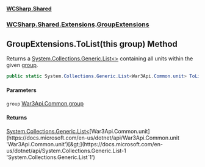 #### [WCSharp.Shared](index.md 'index')
### [WCSharp.Shared.Extensions](WCSharp.Shared.Extensions.md 'WCSharp.Shared.Extensions').[GroupExtensions](WCSharp.Shared.Extensions.GroupExtensions.md 'WCSharp.Shared.Extensions.GroupExtensions')

## GroupExtensions.ToList(this group) Method

Returns a [System.Collections.Generic.List&lt;&gt;](https://docs.microsoft.com/en-us/dotnet/api/System.Collections.Generic.List-1 'System.Collections.Generic.List`1') containing all units within the given [group](WCSharp.Shared.Extensions.GroupExtensions.ToList(thisWar3Api.Common.group).md#WCSharp.Shared.Extensions.GroupExtensions.ToList(thisWar3Api.Common.group).group 'WCSharp.Shared.Extensions.GroupExtensions.ToList(this War3Api.Common.group).group').

```csharp
public static System.Collections.Generic.List<War3Api.Common.unit> ToList(this War3Api.Common.group group);
```
#### Parameters

<a name='WCSharp.Shared.Extensions.GroupExtensions.ToList(thisWar3Api.Common.group).group'></a>

`group` [War3Api.Common.group](https://docs.microsoft.com/en-us/dotnet/api/War3Api.Common.group 'War3Api.Common.group')

#### Returns
[System.Collections.Generic.List&lt;](https://docs.microsoft.com/en-us/dotnet/api/System.Collections.Generic.List-1 'System.Collections.Generic.List`1')[War3Api.Common.unit](https://docs.microsoft.com/en-us/dotnet/api/War3Api.Common.unit 'War3Api.Common.unit')[&gt;](https://docs.microsoft.com/en-us/dotnet/api/System.Collections.Generic.List-1 'System.Collections.Generic.List`1')